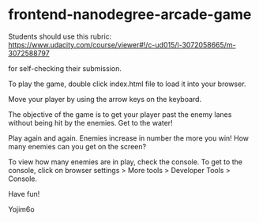 frontend-nanodegree-arcade-game
===============================

Students should use this rubric: https://www.udacity.com/course/viewer#!/c-ud015/l-3072058665/m-3072588797

for self-checking their submission.

To play the game, double click index.html file to load it into your browser.

Move your player by using the arrow keys on the keyboard.

The objective of the game is to get your player past the enemy lanes without being hit by the enemies. Get to the water!

Play again and again.  Enemies increase in number the more you win!  How many enemies can you get on the screen?

To view how many enemies are in play, check the console.  To get to the console, click on browser settings > More tools > Developer Tools > Console.

Have fun!

Yojim6o